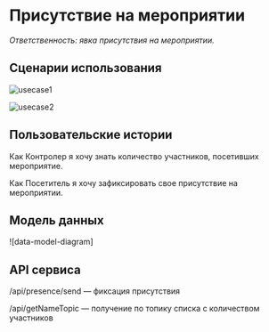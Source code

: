 # Присутствие на мероприятии

_Ответственность: явка присутствия на мероприятии._


## Сценарии использования

![usecase1](https://github.com/olgmina/CampusIndoorLocation/raw/main/Presence/diagrams/Presence-Controller.png)

![usecase2](https://github.com/olgmina/CampusIndoorLocation/raw/main/Presence/diagrams/Presence-Visitor.png)

## Пользовательские истории

Как Контролер я хочу знать количество участников, посетивших мероприятие.

Как Посетитель я хочу зафиксировать свое присутствие на мероприятии.

## Модель данных

![data-model-diagram]

## API сервиса

/api/presence/send — фиксация присутствия

/api/getNameTopic — получение по топику списка с количеством участников
